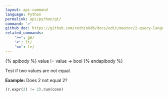 ```yaml
---
layout: api-command 
language: Python
permalink: api/python/gt/
command: '>'
github_doc: https://github.com/rethinkdb/docs/edit/master/2-query-language/api/python/math-and-logic/gt.md
related_commands:
    '>=': ge/
    '<': lt/
    '<=': le/
---
```


{% apibody %}
value != value → bool
{% endapibody %}

Test if two values are not equal.

__Example:__ Does 2 not equal 2?

```py
(r.expr(2) != 2).run(conn)
```

